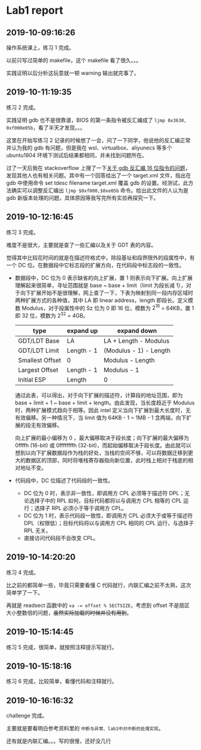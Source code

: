 # Lab1 report

## 2019-10-09:16:26

操作系统课上，练习 1 完成。

以前只写过简单的 makefile，这个 makefile 看了很久。。。

实践证明以后分析这玩意就一顿 warning 输出就完事了。

## 2019-10-11:19:35

练习 2 完成。

实践证明 gdb 也不是很靠谱，BIOS 的第一条指令被反汇编成了 `ljmp 0x3630, 0xf000e05b`，看了半天才发现。。。

这里在开始写练习 2 记录的时候想了一会，问了一下同学，他说他的反汇编正常并认为我的 gdb 有问题，但是我在 wsl、virtualbox、aliyunecs 等多个 ubuntu1804 环境下测试后结果都相同，并未找到问题所在。

过了一天后我在 stackoverflow 上搜了一下[关于 gdb 反汇编 16 位指令的问题](https://stackoverflow.com/questions/32955887/how-to-disassemble-16-bit-x86-boot-sector-code-in-gdb-with-x-i-pc-it-gets-tr/32960272)，发现其他人也有相关问题。其中有一个回答给出了一个 target.xml 文件，指出在 gdb 中使用命令 set tdesc filename target.xml 覆盖 gdb 的设置。经测试，此方法确实可以调整反汇编出 `ljmp $0xf000,$0xe05b` 命令。给出此文件的人认为是 gdb 新版本处理的问题，具体原因等我写完所有实验再探究一下。

## 2019-10-12:16:45

练习 3 完成。

难度不是很大，主要就是查了一些汇编以及关于 GDT 表的内容。

觉得其中比较花时间的就是在描述符格式中，除段基址和段界限外的段属性中，有一个 DC 位。在数据段中它标志段的扩展方向，在代码段中标志段的一致性。

- 数据段中，DC 位为 0 表示缺省的向上扩展，置 1 则表示向下扩展。向上扩展理解起来很简单，寻址范围就是 base ~ base + limit（limit 为段长减 1），对于向下扩展开始不是很理解，网上查了一下，下表为映射到同一段内存区域时两种扩展方式的各种值，其中 LA 即 linear address，length 即段长。定义模数 Modulus，对于段属性中的 Sz 位为 0 即 16 位，模数为 $2^{16}$ = 64KB，置 1 即 32 位，模数为 $2^{32}$ = 4GB。

  | type            | expand up  | expand down            |
  | --------------- | ---------- | ---------------------- |
  | GDT/LDT Base    | LA         | LA + Length - Modulus  |
  | GDT/LDT Limit   | Length - 1 | (Modulus - 1) - Length |
  | Smallest Offset | 0          | Modulus - Length       |
  | Largest Offset  | Length - 1 | Modulus - 1            |
  | Initial ESP     | Length     | 0                      |

  通过此表，可以得出，对于向下扩展的描述符，计算段的地址范围，即为 base + limit + 1 ~ base + limit + length。由此发现，当长度趋近于 Modulus 时，两种扩展模式趋向于相等。因此 intel 定义当向下扩展到最大长度时，无有效偏移。另一种情况下，当 limit 值为 64KB - 1 ~ 1MB - 1 含两端，向下扩展的段无有效偏移。

  向上扩展的最小偏移为 0 ，最大偏移取决于段长度；向下扩展的最大偏移为 0ffffh (16-bit) 或 0ffffffffh (32-bit)，而起始偏移取决于段长度。由此就可以想到以向下扩展数据段作为栈的好处，当栈的空间不够，可以将数据迁移到更大的数据区的顶部，同时将堆栈寄存器指向新位置，此时栈上相对于栈底的相对地址不变。

- 代码段中，DC 位描述了代码段的一致性。
  - DC 位为 0 时，表示非一致性，即调用方 CPL 必须等于描述符 DPL；无论选择子中的 RPL 如何，目标代码都将以与调用方 CPL 相等的 CPL 运行；选择子 RPL 必须小于等于调用方 CPL。
  - DC 位为 1 时，表示代码段一致性，即调用方 CPL 必须大于或等于描述符 DPL（权限低）；目标代码将以与调用方 CPL 相同的 CPL 运行，与选择子 RPL 无关。
  - 直接访问代码段不会改变 CPL。

## 2019-10-14:20:20

练习 4 完成。

比之前的都简单一些，毕竟只需要看懂 C 代码就行，内联汇编之前不太熟，这次简单学了一下。

再就是 readsect 函数中的 `va -= offset % SECTSIZE`，考虑到 offset 不是扇区大小整数倍的问题，~~虽然实际加载的时候并没有用到~~。

## 2019-10-15:14:45

练习 5 完成，很简单，就按照注释提示写就行。

## 2019-10-15:18:16

练习 6 完成，比较简单，看懂代码和注释就行。

## 2019-10-16:16:32

challenge 完成。

主要就是要看明白参考资料里的 `中断与异常、lab1中对中断的处理实现`。

还有就是内联汇编。。。写的很慢，还好没几行
